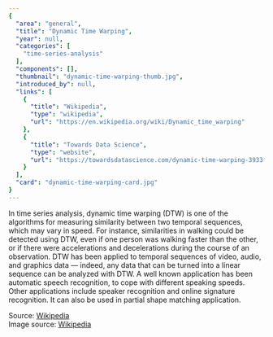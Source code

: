 ```yaml
---
{
  "area": "general",
  "title": "Dynamic Time Warping",
  "year": null,
  "categories": [
    "time-series-analysis"
  ],
  "components": [],
  "thumbnail": "dynamic-time-warping-thumb.jpg",
  "introduced_by": null,
  "links": [
    {
      "title": "Wikipedia",
      "type": "wikipedia",
      "url": "https://en.wikipedia.org/wiki/Dynamic_time_warping"
    },
    {
      "title": "Towards Data Science",
      "type": "website",
      "url": "https://towardsdatascience.com/dynamic-time-warping-3933f25fcdd"
    }
  ],
  "card": "dynamic-time-warping-card.jpg"
}
---
```

In time series analysis, dynamic time warping (DTW) is one of the algorithms for measuring similarity between two temporal sequences, which may vary in speed. For instance, similarities in walking could be detected using DTW, even if one person was walking faster than the other, or if there were accelerations and decelerations during the course of an observation. DTW has been applied to temporal sequences of video, audio, and graphics data — indeed, any data that can be turned into a linear sequence can be analyzed with DTW. A well known application has been automatic speech recognition, to cope with different speaking speeds. Other applications include speaker recognition and online signature recognition. It can also be used in partial shape matching application.  

Source: [Wikipedia](https://en.wikipedia.org/wiki/Dynamic_time_warping)  
Image source: [Wikipedia](https://commons.wikimedia.org/wiki/File:Dynamic_time_warping.png)  
